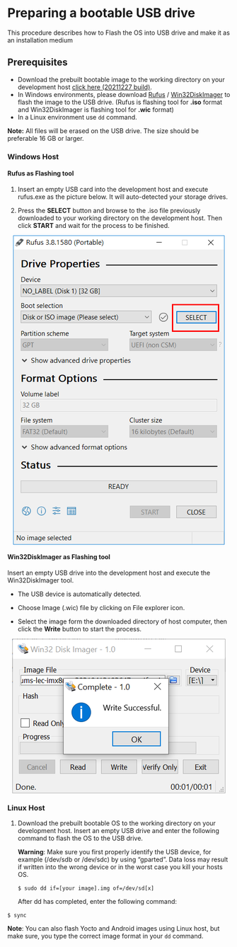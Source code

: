 # Preparing a bootable USB drive 

This procedure describes how to Flash the OS into USB drive and make it as an installation medium
<div class="bullets">

## Prerequisites

- Download the prebuilt bootable image to the working directory on your development host  [click here (20211227 build)](https://cdimage.ubuntu.com/focal/daily-live/current/focal-desktop-amd64+intel-iot.iso). 
- In Windows environments, please download [Rufus](https://rufus.ie/) / [Win32DiskImager](https://win32diskimager.download/) to flash the image to the USB drive. (Rufus is flashing tool for **.iso** format and Win32DiskImager is flashing tool for **.wic** format)
- In a Linux environment use `dd` command.

**Note:** All files will be erased on the USB drive. The size should be preferable 16 GB or larger.



### Windows Host

#### Rufus as Flashing tool

1. Insert an empty USB card into the development host and execute rufus.exe as the picture below. It will auto-detected your storage drives.

2. Press the **SELECT** button and browse to the .iso file previously downloaded to your working directory on the development host. Then click **START** and wait for the process to be finished.

   

<img src="Preparingabootableusbdrive.assets/rufus_2.png" alt="rufus_2" style="margin-left: auto; margin-right: auto; display: block;" />



#### Win32DiskImager as Flashing tool

Insert an empty USB drive into the development host and execute the Win32DiskImager tool.

- The USB device is automatically detected.

- Choose Image (.wic) file by clicking on File explorer icon.

- Select the image form the downloaded directory of host computer, then click the **Write** button to start the process.

<img src="Preparingabootableusbdrive.assets/win32_2.png" alt="rufus_2" style="margin-left: auto; margin-right: auto; display: block;" />


### Linux Host

1. Download the prebuilt bootable OS to the working directory on your development host. Insert an empty USB drive and enter the following command to flash the OS to the USB drive.

   **Warning**: Make sure you first properly identify the USB device, for example (/dev/sdb or /dev/sdc) by using “gparted”. Data loss may result if written into the wrong device or in the worst case you kill your hosts OS.

   ```
   $ sudo dd if=[your image].img of=/dev/sd[x]
   ```

   After dd has completed, enter the following command:

```
$ sync
```

**Note**: You can also flash Yocto and Android images using Linux host, but make sure, you type the correct image format in your `dd` command.

</div>